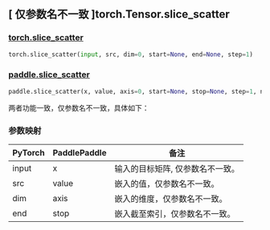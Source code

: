 ## [ 仅参数名不一致 ]torch.Tensor.slice_scatter

### [torch.slice_scatter](https://pytorch.org/docs/stable/generated/torch.slice_scatter.html#torch.slice_scatter)

```python
torch.slice_scatter(input, src, dim=0, start=None, end=None, step=1)
```

### [paddle.slice_scatter](https://www.paddlepaddle.org.cn/documentation/docs/zh/develop/api/paddle/slice_scatter.html)

```python
paddle.slice_scatter(x, value, axis=0, start=None, stop=None, step=1, name=None)
```

两者功能一致，仅参数名不一致，具体如下：

### 参数映射

| PyTorch       | PaddlePaddle | 备注                                                   |
| ------------- | ------------ | ------------------------------------------------------ |
| input         | x            | 输入的目标矩阵, 仅参数名不一致。 |
| src           | value        | 嵌入的值，仅参数名不一致。 |
| dim           | axis         | 嵌入的维度，仅参数名不一致。 |
| end           | stop         | 嵌入截至索引，仅参数名不一致。 |
